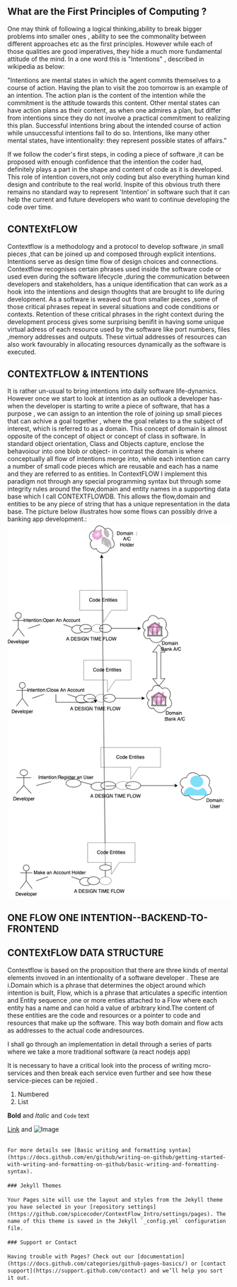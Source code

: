## What are the First Principles of Computing ?

One may think of following a logical thinking,ability to break bigger problems into smaller ones , ability to see the commonality between different approaches  etc as the first principles. However while each of those qualities are good imperatives, they hide a much more fundamental attitude of the mind. 
In a one word this is "Intentions" , described in wikipedia as below:

"Intentions are mental states in which the agent commits themselves to a course of action. Having the plan to visit the zoo tomorrow is an example of an intention. The action plan is the content of the intention while the commitment is the attitude towards this content. Other mental states can have action plans as their content, as when one admires a plan, but differ from intentions since they do not involve a practical commitment to realizing this plan. Successful intentions bring about the intended course of action while unsuccessful intentions fail to do so. Intentions, like many other mental states, have intentionality: they represent possible states of affairs."

If we follow the coder's first steps, in coding a piece of software ,it can be proposed with enough confidence that the intention the coder had, definitely plays a part in the shape and content of code as it is developed. This role of intention covers,not only coding but also everything human kind design and contribute to the real world. Inspite of this obvious truth there remains no standard way to represent 'Intention' in software such that it can help the current and future developers who want to continue developing the code over time.

## CONTEXtFLOW

Contextflow is a methodology and a protocol to develop software ,in small pieces ,that can be joined up and composed through explicit intentions. 
Intentions serve as design time flow of design choices and connections. Contextflow recognises certain phrases used inside the software code or used even during the software lifecycle ,during the communication between developers and stakeholders, has a unique identification that can work as a hook into the intentions and design thoughts that are brought to life during development. As a software is weaved out from smaller pieces ,some of those critical phrases repeat in several situations and code conditions or contexts. Retention of these critical phrases in the right context during the development process gives some surprising benifit in having some unique virtual adress of each resource used by the software like port numbers, files ,memory addresses and outputs. These virtual addresses of resources can also work favourably in allocating resources dynamically as the software is executed. 

## CONTEXTFLOW & INTENTIONS

It is rather un-usual to bring intentions into daily software life-dynamics. However once we start to look at intention as an outlook a developer has- when the developer is starting to write a piece of software, that has a purpose , we can assign to an intention the role of joining up small pieces that can achive a goal together , where the goal relates to a  the subject of interest, which is referred to as a domain. This concept of domain is almost opposite of the concept of  object or concept of class in software. In standard  object orientation, Class and Objects capture, enclose the behavoiour into one blob or object- in contrast the domain is where conceptually all flow of intentions merge into, while each intention can carry a number of small code pieces which are reusable and each has a name and  they are referred to as entities. In ContextFLOW I implement this paradigm not through any special programming syntax but through some integrity rules around the flow,domain and entity names in a supporting data base which I call CONTEXTFLOWDB.  This allows the flow,domain and entities  to be any piece of string that has a unique representation in the data base. The  picture below illustrates how some flows can possibly drive a banking app development.:
<img src="./flowint.png" />
## ONE FLOW ONE INTENTION--BACKEND-TO-FRONTEND


## CONTEXtFLOW DATA STRUCTURE
Contextflow is based on the proposition that there are three kinds of mental elements invoved in an intentionality of a software developer . These are i.Domain which is a phrase that determines the object around which intention is built, Flow, which is a phrase that articulates a specific intention  and Entity sequence ,one or more enties attached to a Flow  where each entity has a name and can hold a value of arbitrary kind.The content of these entities are the code and resources or a pointer to code and resources that make up the software. This way both domain and flow acts as addresses to the actual code andresources. 





I shall go through an implementation in detail through a series of parts where we take a more traditional software (a react nodejs app) 




It is necessary to have a critical look into the process of writing mcro-services and then  break each service even further and see how these service-pieces can be rejoied . 

1. Numbered
2. List

**Bold** and _Italic_ and `Code` text

[Link](url) and ![Image](src)
```

For more details see [Basic writing and formatting syntax](https://docs.github.com/en/github/writing-on-github/getting-started-with-writing-and-formatting-on-github/basic-writing-and-formatting-syntax).

### Jekyll Themes

Your Pages site will use the layout and styles from the Jekyll theme you have selected in your [repository settings](https://github.com/spicecoder/ContextFlow_Intro/settings/pages). The name of this theme is saved in the Jekyll `_config.yml` configuration file.

### Support or Contact

Having trouble with Pages? Check out our [documentation](https://docs.github.com/categories/github-pages-basics/) or [contact support](https://support.github.com/contact) and we’ll help you sort it out.
